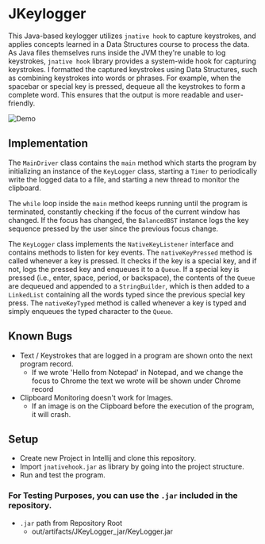 # JKeylogger
This Java-based keylogger utilizes `jnative hook` to capture keystrokes, and applies concepts learned in a Data Structures course to process the data. As Java files themselves runs inside the JVM they're unable to log keystrokes, `jnative hook` library provides a system-wide hook for capturing keystrokes. I formatted the captured keystrokes using Data Structures, such as combining keystrokes into words or phrases. For example, when the spacebar or special key is pressed, dequeue all the keystrokes to form a complete word. This ensures that the output is more readable and user-friendly.

![Demo](https://github.com/Salman1057/JKeylogger/assets/72850566/6cc99690-1e6e-4074-b1f7-e7daec946c1a)


## Implementation

The `MainDriver` class contains the `main` method which starts the program by initializing an instance of the `KeyLogger` class, starting a `Timer` to periodically write the logged data to a file, and starting a new thread to monitor the clipboard. 

The `while` loop inside the `main` method keeps running until the program is terminated, constantly checking if the focus of the current window has changed. If the focus has changed, the `BalancedBST` instance logs the key sequence pressed by the user since the previous focus change.

The `KeyLogger` class implements the `NativeKeyListener` interface and contains methods to listen for key events. The `nativeKeyPressed` method is called whenever a key is pressed. It checks if the key is a special key, and if not, logs the pressed key and enqueues it to a `Queue`. If a special key is pressed (i.e., enter, space, period, or backspace), the contents of the `Queue` are dequeued and appended to a `StringBuilder`, which is then added to a `LinkedList` containing all the words typed since the previous special key press. The `nativeKeyTyped` method is called whenever a key is typed and simply enqueues the typed character to the `Queue`.

## Known Bugs
- Text / Keystrokes that are logged in a program are shown onto the next program record.
  - If we wrote 'Hello from Notepad' in Notepad, and we change the focus to Chrome the text we wrote will be shown under Chrome record
- Clipboard Monitoring doesn't work for Images.
  - If an image is on the Clipboard before the execution of the program, it will crash.
## Setup
- Create new Project in Intellij and clone this repository.
- Import `jnativehook.jar` as library by going into the project structure.
- Run and test the program.

### For Testing Purposes, you can use the `.jar` included in the repository.
  - `.jar` path from Repository Root
    - out/artifacts/JKeyLogger_jar/KeyLogger.jar
